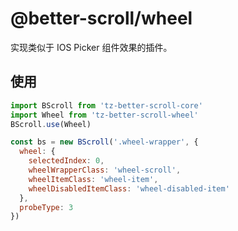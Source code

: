 # @better-scroll/wheel

实现类似于 IOS Picker 组件效果的插件。

## 使用

```js
import BScroll from 'tz-better-scroll-core'
import Wheel from 'tz-better-scroll-wheel'
BScroll.use(Wheel)

const bs = new BScroll('.wheel-wrapper', {
  wheel: {
    selectedIndex: 0,
    wheelWrapperClass: 'wheel-scroll',
    wheelItemClass: 'wheel-item',
    wheelDisabledItemClass: 'wheel-disabled-item'
  },
  probeType: 3
})
```
